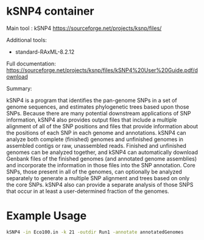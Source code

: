 # kSNP4 container

Main tool : kSNP4 https://sourceforge.net/projects/ksnp/files/

Additional tools:
 * standard-RAxML-8.2.12

Full documentation: https://sourceforge.net/projects/ksnp/files/kSNP4%20User%20Guide.pdf/download

Summary:

kSNP4 is a program that identifies the pan-genome SNPs in a set of genome sequences, and estimates
phylogenetic trees based upon those SNPs. Because there are many potential downstream applications of SNP
information, kSNP4 also provides output files that include a multiple alignment of all of the SNP positions and
files that provide information about the positions of each SNP in each genome and annotations. kSNP4 can
analyze both complete (finished) genomes and unfinished genomes in assembled contigs or raw, unassembled
reads. Finished and unfinished genomes can be analyzed together, and kSNP4 can automatically download
Genbank files of the finished genomes (and annotated genome assemblies) and incorporate the information in
those files into the SNP annotation. Core SNPs, those present in all of the genomes, can optionally be
analyzed separately to generate a multiple SNP alignment and trees based on only the core SNPs. kSNP4 also
can provide a separate analysis of those SNPS that occur in at least a user-determined fraction of the genomes.


# Example Usage

```bash
kSNP4 -in Eco100.in -k 21 -outdir Run1 -annotate annotatedGenomes
```
